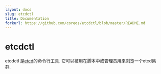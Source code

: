 ```yaml
---
layout: docs
slug: etcdctl
title: Documentation
forkurl: https://github.com/coreos/etcdctl/blob/master/README.md
---
```


# etcdctl

etcdctl 是[etcd](https://github.com/coreos/etcd#etcd)的命令行工具. 它可以被用在脚本中或管理员用来浏览一个etcd集群.

